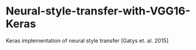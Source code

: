# Neural-style-transfer-with-VGG16-Keras
Keras implementation of neural style transfer [Gatys et. al. 2015]
